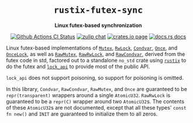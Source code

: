 <div align="center">
  <h1><code>rustix-futex-sync</code></h1>

  <p>
    <strong>Linux futex-based synchronization</strong>
  </p>

  <p>
    <a href="https://github.com/sunfishcode/rustix-futex-sync/actions?query=workflow%3ACI"><img src="https://github.com/sunfishcode/rustix-futex-sync/workflows/CI/badge.svg" alt="Github Actions CI Status" /></a>
    <a href="https://bytecodealliance.zulipchat.com/#narrow/stream/206238-general"><img src="https://img.shields.io/badge/zulip-join_chat-brightgreen.svg" alt="zulip chat" /></a>
    <a href="https://crates.io/crates/rustix-futex-sync"><img src="https://img.shields.io/crates/v/rustix-futex-sync.svg" alt="crates.io page" /></a>
    <a href="https://docs.rs/rustix-futex-sync"><img src="https://docs.rs/rustix-futex-sync/badge.svg" alt="docs.rs docs" /></a>
  </p>
</div>

Linux futex-based implementations of [`Mutex`], [`RwLock`], [`Condvar`],
[`Once`], and [`OnceLock`], as well as [`RawMutex`], [`RawRwLock`], and
[`RawCondvar`], derived from the futex code in std, factored out to
a standalone `no_std` crate using [`rustix`] to do the futex and [`lock_api`]
to provide most of the public API.

`lock_api` does not support poisoning, so support for poisoning is omitted.

In this library, `Condvar`, `RawCondvar`, `RawMutex`, and `Once` are guaranteed
to be `repr(transparent)` wrappers around a single `AtomicU32`. `RawRwLock` is
guaranteed to be a `repr(C)` wrapper around two `AtomicU32`s. The contents of
these `AtomicU32`s are not documented, except that all these types'
`const fn new()` and `INIT` are guaranteed to initialize them to all zeros.

[`Mutex`]: https://docs.rs/rustix-futex-sync/latest/rustix_futex_sync/type.Mutex.html
[`RwLock`]: https://docs.rs/rustix-futex-sync/latest/rustix_futex_sync/type.RwLock.html
[`Condvar`]: https://docs.rs/rustix-futex-sync/latest/rustix_futex_sync/type.Condvar.html
[`Once`]: https://docs.rs/rustix-futex-sync/latest/rustix_futex_sync/type.Once.html
[`OnceLock`]: https://docs.rs/rustix-futex-sync/latest/rustix_futex_sync/type.OnceLock.html
[`RawMutex`]: https://docs.rs/rustix-futex-sync/latest/rustix_futex_sync/type.RawMutex.html
[`RawRwLock`]: https://docs.rs/rustix-futex-sync/latest/rustix_futex_sync/type.RawRwLock.html
[`RawCondvar`]: https://docs.rs/rustix-futex-sync/latest/rustix_futex_sync/type.RawCondvar.html
[`rustix`]: https://github.com/bytecodealliance/rustix#readme
[`lock_api`]: https://crates.io/crates/lock_api
